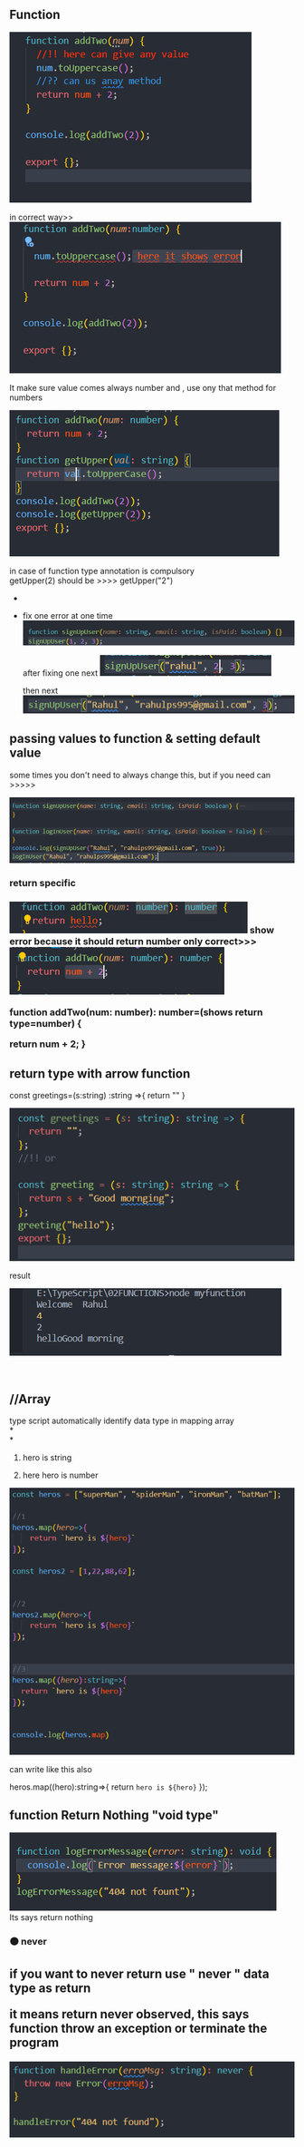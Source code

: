 <h2>Function</h2>

![Alt text](image-3.png)

in correct way>>
![Alt text](image.png)

<p>It make sure value comes always number and , use ony that method for numbers</p>

![Alt text](image-1.png)

in case of function type annotation is compulsory <br>
getUpper(2) should be >>>> getUpper("2")

-
- fix one error at one time
  ![Alt text](image-2.png)

  after fixing one next
  ![Alt text](image-4.png)

  then next
  ![Alt text](image-5.png)

 <h2> passing values to function & setting default value</h2>
 some times you don't need to always change this, but  if you  need can
 <br>
  >>>>>

![Alt text](image-6.png)

<h3 >return specific<h3/>

![Alt text](image-7.png)
show error because it should return number only
correct>>>
![Alt text](image-8.png)

function addTwo(num: number): number=(shows return type=number) {

return num + 2;
}

<h2>return type with arrow function</h2>

const greetings=(s:string) :string =>{
return ""
}
<br>

![Alt text](image-9.png)

result

![Alt text](image-10.png)

<br>
<h2>//Array</h2>
 type script automatically identify data type in mapping array<br>
 * <br>
 *

1. hero is string

2. here hero is number

![Alt text](image-16.png)

can write like this also

heros.map((hero):string=>{
return `hero is ${hero}`
});

<h2>function Return Nothing "void type" </h2>

![Alt text](image-17.png) <br>
Its says return nothing

<h3> 🟠 never</h3>
<h2 >
 if you want to never return use " never " data type as return <br>

it means return never observed, this says function throw an exception or terminate the program

</h2>

![Alt text](image-18.png)
